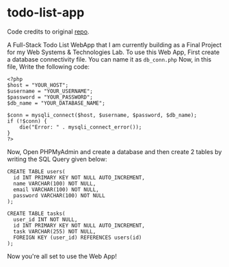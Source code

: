 # todo-list-app

Code credits to original [repo](https://github.com/zainahmed1713/todo-list-app.git).

A Full-Stack Todo List WebApp that I am currently building as a Final Project for my Web Systems &amp; Technologies Lab.
To use this Web App, First create a database connectivity file. You can name it as ```db_conn.php```
Now, in this file, Write the following code:
```
<?php
$host = "YOUR_HOST";
$username = "YOUR_USERNAME";
$password = "YOUR_PASSWORD";
$db_name = "YOUR_DATABASE_NAME";

$conn = mysqli_connect($host, $username, $password, $db_name);
if (!$conn) {
    die("Error: " . mysqli_connect_error());
}
?>
```
Now, Open PHPMyAdmin and create a database and then create 2 tables by writing the SQL Query given below:
```
CREATE TABLE users(
  id INT PRIMARY KEY NOT NULL AUTO_INCREMENT,
  name VARCHAR(100) NOT NULL,
  email VARCHAR(100) NOT NULL,
  password VARCHAR(100) NOT NULL
);

CREATE TABLE tasks(
  user_id INT NOT NULL,
  id INT PRIMARY KEY NOT NULL AUTO_INCREMENT,
  task VARCHAR(255) NOT NULL,
  FOREIGN KEY (user_id) REFERENCES users(id)
);
```
Now you're all set to use the Web App!
